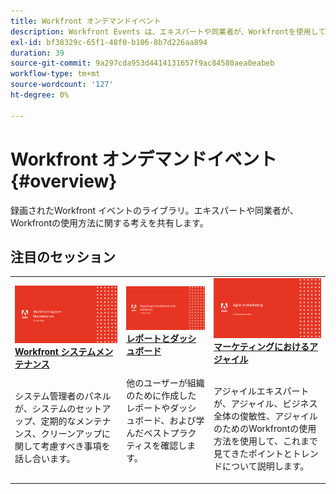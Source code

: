 ```yaml
---
title: Workfront オンデマンドイベント
description: Workfront Events は、エキスパートや同業者が、Workfrontを使用して自社で行われている作業を強化する方法に関する考えやアイデアを共有するビデオライブラリです。
exl-id: bf38329c-65f1-48f0-b106-8b7d226aa894
duration: 39
source-git-commit: 9a297cda953d4414131657f9ac84580aea0eabeb
workflow-type: tm+mt
source-wordcount: '127'
ht-degree: 0%

---
```


# Workfront オンデマンドイベント {#overview}

録画されたWorkfront イベントのライブラリ。エキスパートや同業者が、Workfrontの使用方法に関する考えを共有します。

## 注目のセッション

<table>
  <tr>
   <td>
      <a href="user-groups/workfront-system-maintenance.md">
      <img alt="Workfront システムメンテナンス" src="assets/workfront-system-maintenance.png"/>
      </a>
      <div>
         <a href="user-groups/workfront-system-maintenance.md"><strong>Workfront システムメンテナンス </strong></a>
<!---         <br/><em>foo</em> -->
      </div>
      <p>
        <br/>
         システム管理者のパネルが、システムのセットアップ、定期的なメンテナンス、クリーンアップに関して考慮すべき事項を話し合います。
      </p>
    </td>
   <td>
      <a href="user-groups/reporting-and-dashboards.md">
      <img alt="レポートとダッシュボード" src="assets/reporting-and-dashboards.png"/>
      </a>
      <div>
         <a href="user-groups/reporting-and-dashboards.md"><strong> レポートとダッシュボード </strong></a>
<!---         <br/><em>foo</em> -->
      </div>
      <p>
        <br/>
         他のユーザーが組織のために作成したレポートやダッシュボード、および学んだベストプラクティスを確認します。
      </p>
    </td>
   <td>
      <a href="user-groups/agile-in-marketing.md">
      <img alt="マーケティングにおけるアジャイル" src="assets/agile-in-marketing.png"/>
      </a>
      <div>
         <a href="user-groups/agile-in-marketing.md"><strong> マーケティングにおけるアジャイル </strong></a>
<!---         <br/><em>foo</em> -->
      </div>
      <p>
        <br/>
         アジャイルエキスパートが、アジャイル、ビジネス全体の俊敏性、アジャイルのためのWorkfrontの使用方法を使用して、これまで見てきたポイントとトレンドについて説明します。
      </p>
    </td>
  </tr>
</table>
